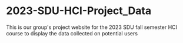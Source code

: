 # 2023-SDU-HCI-Project_Data
This is our group's project website for the 2023 SDU fall semester HCI course to display the data collected on potential users
